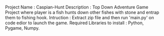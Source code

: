 Project Name : Caspian-Hunt
Description : Top Down Adventure Game Project where player is a fish hunts down other fishes with stone and entrap them to fishing hook.
Intruction : Extract zip file and then run 'main.py' on code edior to launch the game.
Required Libraries to install : Python, Pygame, Numpy.
